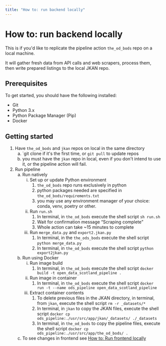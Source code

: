```yaml
---
title: "How to: run backend locally"
---
```


<!-- markdownlint-disable MD033 -->

# How to: run backend locally

This is if you'd like to replicate the pipeline action `the_od_bods` repo on a local machine.

It will gather fresh data from API calls and web scrapers, process them, then write prepared listings to the local JKAN repo.

## Prerequisites

To get started, you should have the following installed:

- Git
- Python 3.x
- Python Package Manager (Pip)
- Docker

## Getting started

<ol style="list-style-type: decimal;margin-left:8px;">
    <li>Have <code>the_od_bods</code> and <code>jkan</code> repos on local in the same directory<ol style="list-style-type: lower-alpha;">
            <li>`git clone</code> if it&apos;s the first time, or <code>git pull</code> to update repos</li>
            <li>you must have the <code>jkan</code> repo in local, even if you don&apos;t intend to use it, or the pipeline action will fail.</li>
        </ol>
    </li>
    <li>Run pipeline<ol style="list-style-type: lower-alpha;">
            <li>Run natively<ol style="list-style-type: lower-roman;">
                    <li>Set up or update Python environment<ol style="list-style-type: decimal;">
                            <li><code>the_od_bods</code> repo runs exclusively in python</li>
                            <li>python packages needed are specified in <code>the_od_bods/requirements.txt</code></li>
                            <li>you may use any environment manager of your choice: conda, venv, poetry or other.</li>
                        </ol>
                    </li>
                    <li>Run <code>run.sh</code><ol style="list-style-type: decimal;">
                            <li>In terminal, in <code>the_od_bods</code> execute the shell script <code>sh run.sh</code></li>
                            <li>Wait for confirmation message &ldquo;Scraping complete&rdquo;</li>
                            <li>Whole action can take ~15 minutes to complete</li>
                        </ol>
                    </li>
                    <li>Run <code>merge_data.py</code> and <code>export2.jkan.py</code><ol style="list-style-type: decimal;">
                            <li>In terminal, in the <code>the_ods_bods</code> execute the shell script <code>python merge_data.py</code></li>
                            <li>In terminal, in <code>the_od_bods</code> execute the shell script <code>python export2jkan.py</code></li>
                        </ol>
                    </li>
                </ol>
            </li>
            <li>Run using Docker<ol style="list-style-type: lower-roman;">
                    <li>Run image build
                        <ol>
                            <li>In terminal, in <code>the_od_bods</code> execute the shell script <code>docker build -t open_data_scotland_pipeline .</code></li>
                        </ol>
                    </li>
                    <li>Run image in container
                        <ol>
                            <li>In terminal, in <code>the_od_bods</code> execute the shell script <code>docker run -t --name ods_pipeline open_data_scotland_pipeline</code></li>
                        </ol>
                    </li>
                    <li>Extract container contents
                        <ol>
                            <li>To delete previous files in the JKAN directory, in terminal, from <code>jkan</code>, execute the shell script <code>rm -r _datasets/*</code></li>
                            <li>In terminal, in <code>jkan</code> to copy the JKAN files, execute the shell script <code>docker cp ods_pipeline:./usr/src/app/jkan/_datasets/ ./_datasets</code></li>
                            <li>In terminal, in <code>the_od_bods</code> to copy the pipeline files, execute the shell script <code>docker cp ods_pipeline:./usr/src/app/the_od_bods/ .</code></li>
                        </ol>
                    </li>
                </ol>
            </li>
            <li>
                To see changes in frontend see <a href="../How-to-run-frontend-locally">How to: Run frontend locally</a>
            </li>
        </ol>
    </li>
</ol>
